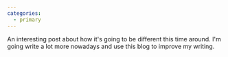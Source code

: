```yaml
---
categories:
  - primary
---
```


An interesting post about how it's going to be different this time around. I'm going write a lot more nowadays and use this blog to improve my writing.